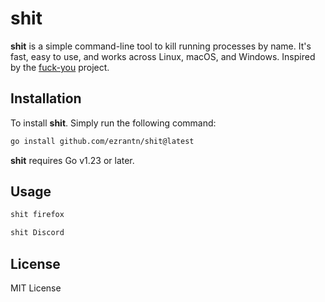 # shit 

**shit** is a simple command-line tool to kill running processes by name. It's fast, easy to use, and works across Linux, macOS, and Windows. Inspired by the [fuck-you](https://github.com/sorellabs/fuck-you) project.

## Installation

To install **shit**. Simply run the following command:

```bash
go install github.com/ezrantn/shit@latest
```

**shit** requires Go v1.23 or later.

## Usage

```bash
shit firefox
```

```bash
shit Discord
```

## License

MIT License